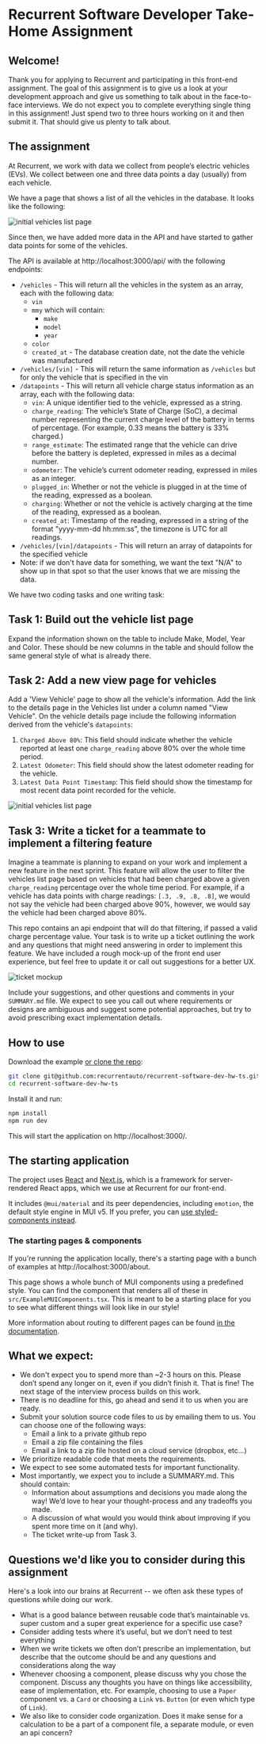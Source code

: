 # Recurrent Software Developer Take-Home Assignment

## Welcome!

Thank you for applying to Recurrent and participating in this front-end assignment.
The goal of this assignment is to give us a look at your development approach and
give us something to talk about in the face-to-face interviews. We do not expect
you to complete everything single thing in this assignment! Just spend two to three
hours working on it and then submit it. That should give us plenty to talk about.

## The assignment

At Recurrent, we work with data we collect from people’s electric vehicles
(EVs). We collect between one and three data points a day (usually)
from each vehicle.

We have a page that shows a list of all the vehicles in the database.
It looks like the following:

![initial vehicles list page](vehicles-list.png)

Since then, we have added more data in the API and have started to gather data
points for some of the vehicles.

The API is available at http://localhost:3000/api/ with the following endpoints:

- `/vehicles` - This will return all the vehicles in the system as an array, each with the following data:
  - `vin`
  - `mmy` which will contain:
    - `make`
    - `model`
    - `year`
  - `color`
  - `created_at` - The database creation date, not the date the vehicle was manufactured
- `/vehicles/[vin]` - This will return the same information as `/vehicles` but for only the vehicle that is specified in the vin
- `/datapoints` - This will return all vehicle charge status information as an array, each with the following data:
  - `vin`: A unique identifier tied to the vehicle, expressed as a
    string.
  - `charge_reading`: The vehicle’s State of Charge (SoC), a decimal number
    representing the current charge level of the battery in terms of percentage.
    (For example, 0.33 means the battery is 33% charged.)
  - `range_estimate`: The estimated range that the vehicle can drive before the
    battery is depleted, expressed in miles as a decimal number.
  - `odometer`: The vehicle’s current odometer reading, expressed in miles as an
    integer.
  - `plugged_in`: Whether or not the vehicle is plugged in at the time of the
    reading, expressed as a boolean.
  - `charging`: Whether or not the vehicle is actively charging at the time of
    the reading, expressed as a boolean.
  - `created_at`: Timestamp of the reading, expressed in a string of the format
    "yyyy-mm-dd hh:mm:ss", the timezone is UTC for all readings.
- `/vehicles/[vin]/datapoints` - This will return an array of datapoints for the specified vehicle
- Note: if we don't have data for something, we want the text "N/A" to show up in that spot so that
  the user knows that we are missing the data.

We have two coding tasks and one writing task:

## Task 1: Build out the vehicle list page

Expand the information shown on the table to include Make, Model, Year and Color.
These should be new columns in the table and should follow the same general style
of what is already there.

## Task 2: Add a new view page for vehicles

Add a 'View Vehicle' page to show all the vehicle's information. Add the link
to the details page in the Vehicles list under a column named "View Vehicle".
On the vehicle details page include the following information derived from the
vehicle's `datapoints`:

1.  `Charged Above 80%`: This field should indicate whether the vehicle
    reported at least one `charge_reading` above 80% over the whole time
    period.
2.  `Latest Odometer`: This field should show the latest odometer reading for
    the vehicle.
3.  `Latest Data Point Timestamp`: This field should show the timestamp for
    most recent data point recorded for the vehicle.

![initial vehicles list page](details-page.png)

## Task 3: Write a ticket for a teammate to implement a filtering feature

Imagine a teammate is planning to expand on your work and implement a new
feature in the next sprint. This feature will allow the user to filter the
vehicles list page based on vehicles that had been charged above a given
`charge_reading` percentage over the whole time period. For example, if a
vehicle has data points with charge readings: `[.3, .9, .8, .8]`, we would not
say the vehicle had been charged above 90%, however, we would say the vehicle
had been charged above 80%.

This repo contains an api endpoint that will do that filtering, if passed a
valid charge percentage value. Your task is to write up a ticket outlining the
work and any questions that might need answering in order to implement this
feature. We have included a rough mock-up of the front end user experience,
but feel free to update it or call out suggestions for a better UX.

![ticket mockup](ticket-mockup.png)

Include your suggestions, and other questions and comments in your `SUMMARY.md`
file. We expect to see you call out where requirements or designs are ambiguous
and suggest some potential approaches, but try to avoid prescribing exact
implementation details.

## How to use

Download the example [or clone the repo](https://github.com/recurrentauto/recurrent-software-dev-hw-ts):

<!-- #default-branch-switch -->

```sh
git clone git@github.com:recurrentauto/recurrent-software-dev-hw-ts.git
cd recurrent-software-dev-hw-ts
```

Install it and run:

```sh
npm install
npm run dev
```

This will start the application on http://localhost:3000/.

## The starting application

The project uses [React](https://reactjs.org/docs/getting-started.html) and [Next.js](https://github.com/vercel/next.js), which is a framework for server-rendered React apps, which we use at Recurrent for our front-end.

It includes `@mui/material` and its peer dependencies, including `emotion`, the default style engine in MUI v5. If you prefer, you can [use styled-components instead](https://mui.com/guides/interoperability/#styled-components).

### The starting pages & components

If you're running the application locally, there's a starting page with a bunch
of examples at http://localhost:3000/about.

This page shows a whole bunch of MUI components using a predefined style. You
can find the component that renders all of these in
`src/ExampleMUIComponents.tsx`. This is meant to be a starting place for you to
see what different things will look like in our style!

More information about routing to different pages can be found [in the documentation](https://mui.com/guides/routing/#next-js).

## What we expect:

- We don't expect you to spend more than ~2-3 hours on this. Please don’t
  spend any longer on it, even if you didn’t finish it. That is fine! The next
  stage of the interview process builds on this work.
- There is no deadline for this, go ahead and send it to us when you are
  ready.
- Submit your solution source code files to us by emailing them to us. You can
  choose one of the following ways:
  - Email a link to a private github repo
  - Email a zip file containing the files
  - Email a link to a zip file hosted on a cloud service (dropbox, etc…)
- We prioritize readable code that meets the requirements.
- We expect to see some automated tests for important functionality.
- Most importantly, we expect you to include a SUMMARY.md. This should contain:
  - Information about assumptions and decisions you made along the way! We’d
    love to hear your thought-process and any tradeoffs you made.
  - A discussion of what would you would think about improving if you spent
    more time on it (and why).
  - The ticket write-up from Task 3.

## Questions we'd like you to consider during this assignment

Here's a look into our brains at Recurrent -- we often ask these types of
questions while doing our work.

- What is a good balance between reusable code that’s maintainable vs. super
  custom and a super great experience for a specific use case?
- Consider adding tests where it’s useful, but we don’t need to test
  everything
- When we write tickets we often don’t prescribe an implementation, but
  describe that the outcome should be and any questions and considerations
  along the way
- Whenever choosing a component, please discuss why you chose the component.
  Discuss any thoughts you have on things like accessibility, ease of
  implementation, etc. For example, choosing to use a `Paper` component vs. a
  `Card` or choosing a `Link` vs. `Button` (or even which type of `Link`).
- We also like to consider code organization. Does it make sense for a
  calculation to be a part of a component file, a separate module, or even an
  api concern?
